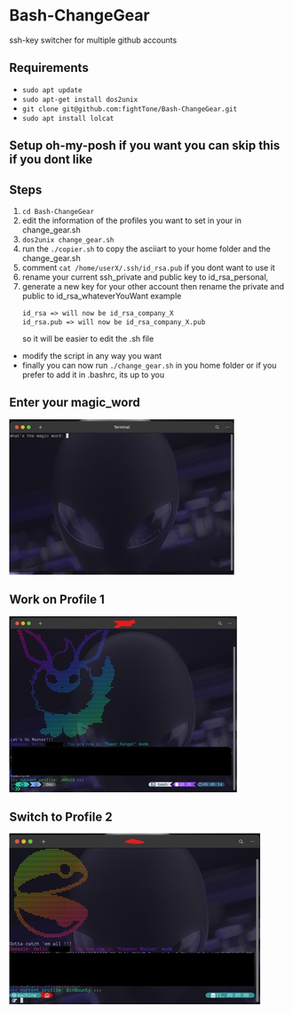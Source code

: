 # Bash-ChangeGear

ssh-key switcher for multiple github accounts

## Requirements

* ``sudo apt update``
* ``sudo apt-get install dos2unix``
* ``git clone git@github.com:fightTone/Bash-ChangeGear.git``
* ``sudo apt install lolcat``

## Setup oh-my-posh if you want you can skip this if you dont like

## Steps

1. ``cd Bash-ChangeGear``
2. edit the information of the profiles you want to set in your in change_gear.sh
3. ``dos2unix change_gear.sh``
4. run the ``./copier.sh`` to copy the asciiart to your home folder and the change_gear.sh
5. comment ``cat /home/userX/.ssh/id_rsa.pub`` if you dont want to use it
6. rename your current ssh_private and public key to id_rsa_personal,
7. generate a new key for your other account then rename the private and public to id_rsa_whateverYouWant
   example
   ```
   id_rsa => will now be id_rsa_company_X
   id_rsa.pub => will now be id_rsa_company_X.pub
   ```
   so it will be easier to edit the .sh file

- modify the script in any way you want
- finally you can now run ``./change_gear.sh`` in you home folder or if you prefer to add it in .bashrc, its up to you

## Enter your magic_word

![Screenshot](https://github.com/fightTone/Bash-ChangeGear/blob/main/samples/gearx.jpg)

## Work on Profile 1

![Screenshot](https://github.com/fightTone/Bash-ChangeGear/blob/main/samples/gear01.jpg)

## Switch to Profile 2

![Screenshot](https://github.com/fightTone/Bash-ChangeGear/blob/main/samples/gear2.jpg)
